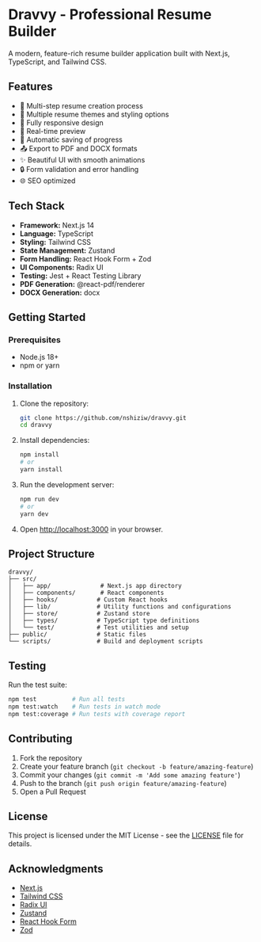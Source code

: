 # Dravvy - Professional Resume Builder

A modern, feature-rich resume builder application built with Next.js, TypeScript, and Tailwind CSS.

## Features

- 📝 Multi-step resume creation process
- 🎨 Multiple resume themes and styling options
- 📱 Fully responsive design
- 🔄 Real-time preview
- 💾 Automatic saving of progress
- 📤 Export to PDF and DOCX formats
- ✨ Beautiful UI with smooth animations
- 🔒 Form validation and error handling
- 🌐 SEO optimized

## Tech Stack

- **Framework:** Next.js 14
- **Language:** TypeScript
- **Styling:** Tailwind CSS
- **State Management:** Zustand
- **Form Handling:** React Hook Form + Zod
- **UI Components:** Radix UI
- **Testing:** Jest + React Testing Library
- **PDF Generation:** @react-pdf/renderer
- **DOCX Generation:** docx

## Getting Started

### Prerequisites

- Node.js 18+ 
- npm or yarn

### Installation

1. Clone the repository:
   ```bash
   git clone https://github.com/nshiziw/dravvy.git
   cd dravvy
   ```

2. Install dependencies:
   ```bash
   npm install
   # or
   yarn install
   ```

3. Run the development server:
   ```bash
   npm run dev
   # or
   yarn dev
   ```

4. Open [http://localhost:3000](http://localhost:3000) in your browser.

## Project Structure

```
dravvy/
├── src/
│   ├── app/              # Next.js app directory
│   ├── components/       # React components
│   ├── hooks/           # Custom React hooks
│   ├── lib/             # Utility functions and configurations
│   ├── store/           # Zustand store
│   ├── types/           # TypeScript type definitions
│   └── test/            # Test utilities and setup
├── public/              # Static files
└── scripts/             # Build and deployment scripts
```

## Testing

Run the test suite:

```bash
npm test          # Run all tests
npm test:watch    # Run tests in watch mode
npm test:coverage # Run tests with coverage report
```

## Contributing

1. Fork the repository
2. Create your feature branch (`git checkout -b feature/amazing-feature`)
3. Commit your changes (`git commit -m 'Add some amazing feature'`)
4. Push to the branch (`git push origin feature/amazing-feature`)
5. Open a Pull Request

## License

This project is licensed under the MIT License - see the [LICENSE](LICENSE) file for details.

## Acknowledgments

- [Next.js](https://nextjs.org/)
- [Tailwind CSS](https://tailwindcss.com/)
- [Radix UI](https://www.radix-ui.com/)
- [Zustand](https://github.com/pmndrs/zustand)
- [React Hook Form](https://react-hook-form.com/)
- [Zod](https://github.com/colinhacks/zod)
